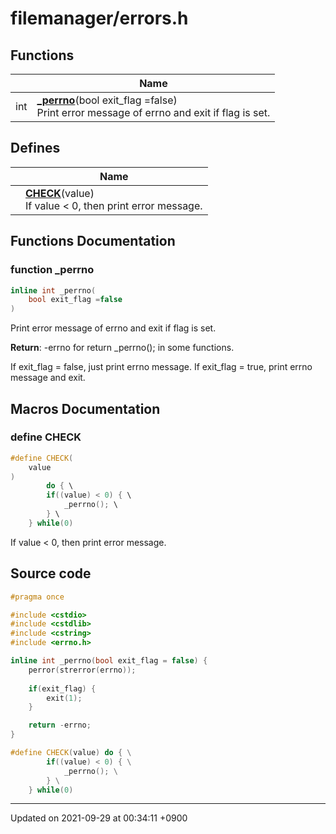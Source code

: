 

# filemanager/errors.h



## Functions

|                | Name           |
| -------------- | -------------- |
| int | **[_perrno](/Files/filemanager/errors.h#function-_perrno)**(bool exit_flag =false)<br>Print error message of errno and exit if flag is set.  |

## Defines

|                | Name           |
| -------------- | -------------- |
|  | **[CHECK](/Files/filemanager/errors.h#define-check)**(value) <br>If value < 0, then print error message.  |


## Functions Documentation

### function _perrno

```cpp
inline int _perrno(
    bool exit_flag =false
)
```

Print error message of errno and exit if flag is set. 

**Return**: -errno for return _perrno(); in some functions. 

If exit_flag = false, just print errno message. If exit_flag = true, print errno message and exit.




## Macros Documentation

### define CHECK

```cpp
#define CHECK(
    value
)
        do { \
        if((value) < 0) { \
            _perrno(); \
        } \
    } while(0)
```

If value < 0, then print error message. 

## Source code

```cpp
#pragma once

#include <cstdio>
#include <cstdlib>
#include <cstring>
#include <errno.h>

inline int _perrno(bool exit_flag = false) {
    perror(strerror(errno));
    
    if(exit_flag) {
        exit(1);
    }

    return -errno;
}

#define CHECK(value) do { \
        if((value) < 0) { \
            _perrno(); \
        } \
    } while(0)
```


-------------------------------

Updated on 2021-09-29 at 00:34:11 +0900
